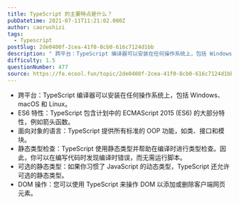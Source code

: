 ```yaml
---
title: TypeScript 的主要特点是什么？
pubDatetime: 2021-07-11T11:21:02.000Z
author: caorushizi
tags:
  - Typescript
postSlug: 2de0400f-2cea-41f0-8cb0-616c7124d1bb
description: " 跨平台：TypeScript 编译器可以安装在任何操作系统上，包括 Windows、macOS 和 Linux。 ES6 特性：TypeScript 包含计划中的 ECMAScript 2015 (ES6) 的大部分特性，例如箭头函数。 面向对象的语言：TypeScript 提供所有标准的 OOP 功能，如类、接口和模块。 静态类型检查：TypeScript 使用静态类型并帮助在编译时进行类型检"
difficulty: 1.5
questionNumber: 477
source: https://fe.ecool.fun/topic/2de0400f-2cea-41f0-8cb0-616c7124d1bb
---
```


- 跨平台：TypeScript 编译器可以安装在任何操作系统上，包括 Windows、macOS 和 Linux。
- ES6 特性：TypeScript 包含计划中的 ECMAScript 2015 (ES6) 的大部分特性，例如箭头函数。
- 面向对象的语言：TypeScript 提供所有标准的 OOP 功能，如类、接口和模块。
- 静态类型检查：TypeScript 使用静态类型并帮助在编译时进行类型检查。因此，你可以在编写代码时发现编译时错误，而无需运行脚本。
- 可选的静态类型：如果你习惯了 JavaScript 的动态类型，TypeScript 还允许可选的静态类型。
- DOM 操作：您可以使用 TypeScript 来操作 DOM 以添加或删除客户端网页元素。
